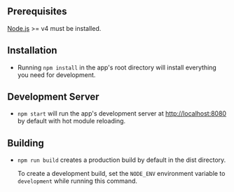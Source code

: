 ## Prerequisites

[Node.js](http://nodejs.org/) >= v4 must be installed.

## Installation

- Running `npm install` in the app's root directory will install everything you need for development.

## Development Server

- `npm start` will run the app's development server at [http://localhost:8080](http://localhost:3000) by default with hot module reloading.

## Building

- `npm run build` creates a production build by default in the dist directory.

   To create a development build, set the `NODE_ENV` environment variable to `development` while running this command.
